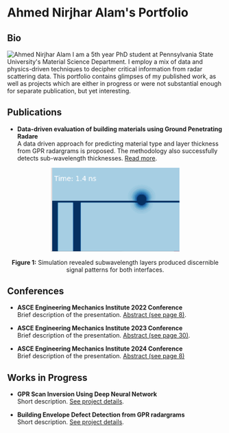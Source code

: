 # Ahmed Nirjhar Alam's Portfolio

## Bio
![Ahmed Nirjhar Alam](./assets/img/rougn_snip.png)
I am a 5th year PhD student at Pennsylvania State University's Material Science Department. I employ a mix of data and physics-driven techniques to decipher critical information from radar scattering data. This portfolio contains glimpses of my published work, as well as projects which are either in progress or were not substantial enough for separate publication, but yet interesting. 


## Publications
- **Data-driven evaluation of building materials using Ground Penetrating Radare**  
  A data driven approach for predicting material type and layer thickness from GPR radargrams is proposed. The methodology also successfully detects sub-wavelength thicknesses. [Read more](https://www.sciencedirect.com/science/article/pii/S235271022401756X).

<div align="center">
    <img src="./gifs/bottom_layer_reflection.gif" alt=Simulation revealed subwavelength layers produced discernible signal patterns for both interfaces" width="300">
    <p><strong>Figure 1:</strong> Simulation revealed subwavelength layers produced discernible signal patterns for both interfaces.</p>
</div>


## Conferences
- **ASCE Engineering Mechanics Institute 2022 Conference**  
  Brief description of the presentation. [Abstract (see page 8)](https://www.emi-conference.org/sites/emi-conference.org/2022/files/inline-files/EMI%202022%20Book%20of%20Abstracts.pdf).

- **ASCE Engineering Mechanics Institute 2023 Conference**  
  Brief description of the presentation. [Abstract (see page 30)](https://www.asce.org/-/media/798f777f1bb446ceb8a290267b11cb79.ashx).

- **ASCE Engineering Mechanics Institute 2024 Conference**  
  Brief description of the presentation. [Abstract (see page 8)](https://www.asce.org/-/media/798f777f1bb446ceb8a290267b11cb79.ashx)


## Works in Progress
- **GPR Scan Inversion Using Deep Neural Network**  
  Short description. [See project details](link-to-project-page).

- **Building Envelope Defect Detection from GPR radargrams**  
  Short description. [See project details](link-to-project-page).
